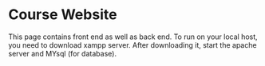 <h1>Course Website </h1>
This page contains front end as well as back end.
To run on your local host, you need to download xampp server.
After downloading it, start the apache server and MYsql (for database).
